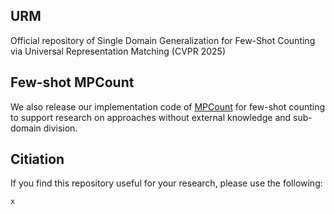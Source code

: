 ## URM
Official repository of Single Domain Generalization for Few-Shot Counting via Universal Representation Matching (CVPR 2025)

## Few-shot MPCount
We also release our implementation code of [MPCount](https://github.com/Shimmer93/MPCount) for few-shot counting to support research on approaches without external knowledge and sub-domain division.

## Citiation
If you find this repository useful for your research, please use the following:

```
x
```
